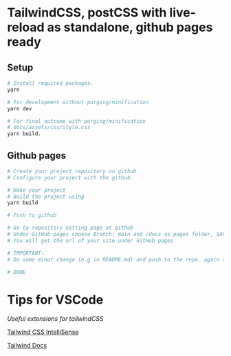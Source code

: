 # TailwindCSS, postCSS with live-reload as standalone, github pages ready

## Setup

```bash
# Install required packages.
yarn

# For development without purging/minification
yarn dev

# For final outcome with purging/minification
# docs/assets/css/style.css
yarn build.

```

## Github pages

```bash
# Create your project repository on github
# Configure your project with the github

# Make your project
# Build the project using
yarn build

# Push to github

# Go to repository Setting page at github
# Under GitHub pages choose Branch: main and /docs as pages folder, SAVE
# You will get the url of your site under GitHub pages

# IMPORTANT:
# Do some minor change (e.g in README.md) and push to the repo. again to trigger the GitHub deployment process.

# DONE
```

# Tips for VSCode

_*Useful extensions for tailwindCSS*_

[Tailwind CSS IntelliSense](https://marketplace.visualstudio.com/items?itemName=bradlc.vscode-tailwindcss)

[Tailwind Docs](https://marketplace.visualstudio.com/items?itemName=austenc.tailwind-docs)
